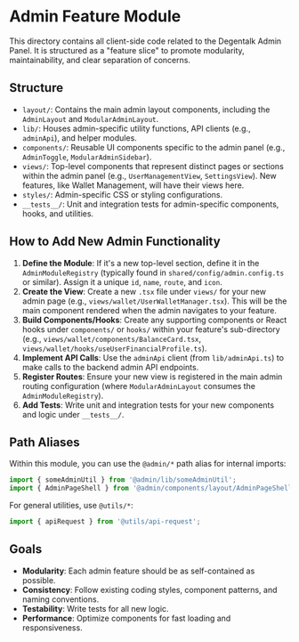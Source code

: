 # Admin Feature Module

This directory contains all client-side code related to the Degentalk Admin Panel. It is structured as a "feature slice" to promote modularity, maintainability, and clear separation of concerns.

## Structure

-   `layout/`: Contains the main admin layout components, including the `AdminLayout` and `ModularAdminLayout`.
-   `lib/`: Houses admin-specific utility functions, API clients (e.g., `adminApi`), and helper modules.
-   `components/`: Reusable UI components specific to the admin panel (e.g., `AdminToggle`, `ModularAdminSidebar`).
-   `views/`: Top-level components that represent distinct pages or sections within the admin panel (e.g., `UserManagementView`, `SettingsView`). New features, like Wallet Management, will have their views here.
-   `styles/`: Admin-specific CSS or styling configurations.
-   `__tests__/`: Unit and integration tests for admin-specific components, hooks, and utilities.

## How to Add New Admin Functionality

1.  **Define the Module**: If it's a new top-level section, define it in the `AdminModuleRegistry` (typically found in `shared/config/admin.config.ts` or similar). Assign it a unique `id`, `name`, `route`, and `icon`.
2.  **Create the View**: Create a new `.tsx` file under `views/` for your new admin page (e.g., `views/wallet/UserWalletManager.tsx`). This will be the main component rendered when the admin navigates to your feature.
3.  **Build Components/Hooks**: Create any supporting components or React hooks under `components/` or `hooks/` within your feature's sub-directory (e.g., `views/wallet/components/BalanceCard.tsx`, `views/wallet/hooks/useUserFinancialProfile.ts`).
4.  **Implement API Calls**: Use the `adminApi` client (from `lib/adminApi.ts`) to make calls to the backend admin API endpoints.
5.  **Register Routes**: Ensure your new view is registered in the main admin routing configuration (where `ModularAdminLayout` consumes the `AdminModuleRegistry`).
6.  **Add Tests**: Write unit and integration tests for your new components and logic under `__tests__/`.

## Path Aliases

Within this module, you can use the `@admin/*` path alias for internal imports:

```typescript
import { someAdminUtil } from '@admin/lib/someAdminUtil';
import { AdminPageShell } from '@admin/components/layout/AdminPageShell';
```

For general utilities, use `@utils/*`:

```typescript
import { apiRequest } from '@utils/api-request';
```

## Goals

-   **Modularity**: Each admin feature should be as self-contained as possible.
-   **Consistency**: Follow existing coding styles, component patterns, and naming conventions.
-   **Testability**: Write tests for all new logic.
-   **Performance**: Optimize components for fast loading and responsiveness.
